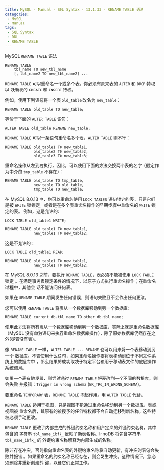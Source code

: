```yaml
---
title: MySQL - Manual - SQL Syntax - 13.1.33 - RENAME TABLE 语法
categories: 
 - MySQL
 - Manual
tags: 
 - SQL Syntax
 - DDL
 - RENAME TABLE
---
```


MySQL `RENAME TABLE` 语法

<!--more-->

```
RENAME TABLE
    tbl_name TO new_tbl_name
    [, tbl_name2 TO new_tbl_name2] ...
```

`RENAME TABLE` 可以重命名一个或多个表，你必须有原来表的 `ALTER` 和 `DROP` 特权以
及新表的 `CREATE` 和 `INSERT` 特权。

例如，使用下列语句将一个表 `old_table` 改名为 `new_table`：
```
RENAME TABLE old_table TO new_table;
```

等价于下面的 `ALTER TABLE` 语句：
```
ALTER TABLE old_table RENAME new_table;
```

`RENAME TABLE` 可以一条语句重命名多个表，`ALTER TABLE` 则不行：
```
RENAME TABLE old_table1 TO new_table1,
             old_table2 TO new_table2,
             old_table3 TO new_table3;
```

重命名操作从左到右执行，因此，可以使用下面的方法交换两个表的名字（假定作为中介的
`tmp_table` 不存在）：
```
RENAME TABLE old_table TO tmp_table,
             new_table TO old_table,
             tmp_table TO new_table;
```

在 MySQL 8.0.13 中，您可以重命名使用 `LOCK TABLES` 语句锁定的表，只要它们是被
`WRITE` 锁锁定，或者是在多个表重命名操作的早期步骤中重命名的 `WRITE` 锁定的表。
例如，这是允许的:
```
LOCK TABLE old_table1 WRITE;

RENAME TABLE old_table1 TO new_table1,
             new_table1 TO new_table2;
```

这是不允许的：
```
LOCK TABLE old_table1 READ;

RENAME TABLE old_table1 TO new_table1,
             new_table1 TO new_table2;
```

在 MySQL 8.0.13 之前，要执行 `RENAME TABLE`，表必须不能被使用 `LOCK TABLE` 锁定
。在满足事务表锁定条件的情况下，以原子方式执行重命名操作；在重命名过程中，其他会
话不能访问任何表。

如果在 `RENAME TABLE` 期间发生任何错误，则语句失败且不会作出任何更改。

您可以使用 `RENAME TABLE` 将表从一个数据库移动到另一个数据库:
```
RENAME TABLE current_db.tbl_name TO other_db.tbl_name;
```
使用此方法将所有表从一个数据库移动到另一个数据库，实际上就是重命名数据库（MySQL
没有单独语句来执行重命名数据库操作），除了原始数据库仍然存在之外(尽管没有表)。

像 `RENAME TABLE` 一样，`ALTER TABLE ... RENAME` 也可以用来将一个表移动到另一个
数据库。不管使用什么语句，如果重命名操作要将表移动到位于不同文件系统上的数据库中
，那么结果的成功取决于特定平台和用于移动表文件的底层操作系统调用。

如果一个表有触发器，则尝试通过 `RENAME TABLE` 把表改到一个不同的数据库，则会失败
并报错：`Trigger in wrong schema` (`ER_TRG_IN_WRONG_SCHEMA`)。

要重命名 `TEMPORARY` 表，`RENAME TABLE` 不起作用。用 `ALTER TABLE` 代替。

`RENAME TABLE` 适用于视图，只是视图不能通过重命名移动到另一个数据库。表或视图被
重命名后，其原有的被授予的任何特权都不会自动迁移到新名称，这些特权必须手动更改。

`RENAME TABLE` 更改了内部生成的外键约束名称和用户定义的外键约束名称，其中包含的
字符串 `tbl_name_ibfk_` 反映了新表名称。InnoDB 将包含字符串 `tbl_name_ibfk_` 的
外键约束名称解释为内部生成的名称。

除非存在冲突，否则指向重命名表的外键约束名称将自动更新，有冲突时语句会失败并报错
。如果重命名的约束名称已经存在，则会发生冲突。这种情况下，您必须删除并重新创建外
键，以便它们正常工作。
